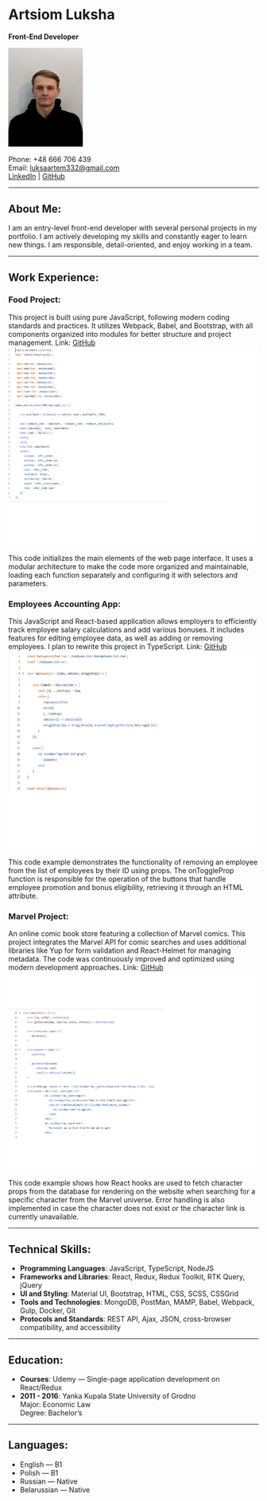 # Artsiom Luksha
**Front-End Developer**

<img src="/pictures/photo.jpg" alt="Artsiom Luksha Photo" width="150">

Phone: +48 666 706 439  
Email: [luksaartem332@gmail.com](mailto:luksaartem332@gmail.com)  
[LinkedIn](https://www.linkedin.com/in/artyom-luksha-06389b1a4/) | [GitHub](https://github.com/AirDrop94)

---

## About Me:
I am an entry-level front-end developer with several personal projects in my portfolio. I am actively developing my skills and constantly eager to learn new things. I am responsible, detail-oriented, and enjoy working in a team.

---

## Work Experience:

### Food Project:
This project is built using pure JavaScript, following modern coding standards and practices. It utilizes Webpack, Babel, and Bootstrap, with all components organized into modules for better structure and project management.
Link: [GitHub](https://github.com/AirDrop94/Food-project)
<img src="/pictures/code-example-foodproject.png" 
      alt="food-project code example" 
      style="max-width: 100%; width: 600px; height: 400px;">

This code initializes the main elements of the web page interface. It uses a modular architecture to make the code more organized and maintainable, loading each function separately and configuring it with selectors and parameters.

### Employees Accounting App:
This JavaScript and React-based application allows employers to efficiently track employee salary calculations and add various bonuses. It includes features for editing employee data, as well as adding or removing employees. I plan to rewrite this project in TypeScript.
Link: [GitHub](https://github.com/AirDrop94/Employees-Accounting-App)
<img src="/pictures/code-example-employee.png" 
      alt="employee-accounting-app code example" 
      style="max-width: 100%; width: 600px; height: 400px;">

This code example demonstrates the functionality of removing an employee from the list of employees by their ID using props. The onToggleProp function is responsible for the operation of the buttons that handle employee promotion and bonus eligibility, retrieving it through an HTML attribute.


### Marvel Project:
An online comic book store featuring a collection of Marvel comics. This project integrates the Marvel API for comic searches and uses additional libraries like Yup for form validation and React-Helmet for managing metadata. The code was continuously improved and optimized using modern development approaches.
Link: [GitHub](https://github.com/AirDrop94/Marvell-Project/tree/main)
<img src="/pictures/code-example-marvell.png" 
      alt="marvell-project code example" 
      style="max-width: 100%; width: 600px; height: 400px;">

This code example shows how React hooks are used to fetch character props from the database for rendering on the website when searching for a specific character from the Marvel universe. Error handling is also implemented in case the character does not exist or the character link is currently unavailable.


---

## Technical Skills:
- **Programming Languages**: JavaScript, TypeScript, NodeJS 
- **Frameworks and Libraries**: React, Redux, Redux Toolkit, RTK Query, jQuery
- **UI and Styling**: Material UI, Bootstrap, HTML, CSS, SCSS, CSSGrid
- **Tools and Technologies**: MongoDB, PostMan, MAMP, Babel, Webpack, Gulp, Docker, Git
- **Protocols and Standards**: REST API, Ajax, JSON, cross-browser compatibility, and accessibility

---

## Education:
- **Courses**: Udemy — Single-page application development on React/Redux  
- **2011 - 2016**: Yanka Kupala State University of Grodno  
  Major: Economic Law  
  Degree: Bachelor’s

---

## Languages:
- English — B1
- Polish — B1
- Russian — Native
- Belarussian — Native
